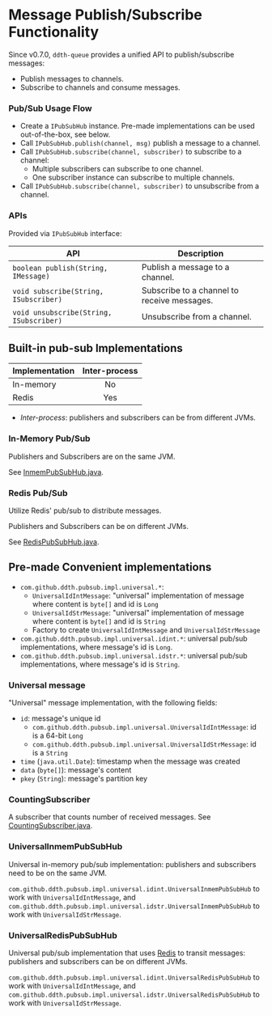 # Message Publish/Subscribe Functionality

Since v0.7.0, `ddth-queue` provides a unified API to publish/subscribe messages:

- Publish messages to channels.
- Subscribe to channels and consume messages.


### Pub/Sub Usage Flow

- Create a `IPubSubHub` instance. Pre-made implementations can be used out-of-the-box, see below.
- Call `IPubSubHub.publish(channel, msg)` publish a message to a channel.
- Call `IPubSubHub.subscribe(channel, subscriber)` to subscribe to a channel:
  - Multiple subscribers can subscribe to one channel.
  - One subscriber instance can subscribe to multiple channels.
- Call `IPubSubHub.subscribe(channel, subscriber)` to unsubscribe from a channel.


### APIs

Provided via `IPubSubHub` interface:

| API                                               | Description |
|---------------------------------------------------|-------------|
|`boolean publish(String, IMessage)`                | Publish a message to a channel. |
|`void subscribe(String, ISubscriber)`              | Subscribe to a channel to receive messages. |
|`void unsubscribe(String, ISubscriber)`            | Unsubscribe from a channel. |


## Built-in pub-sub Implementations

| Implementation | Inter-process |
|----------------|:-------------:|
| In-memory      | No            |
| Redis          | Yes           |

- *Inter-process*: publishers and subscribers can be from different JVMs.


### In-Memory Pub/Sub

Publishers and Subscribers are on the same JVM.

See [InmemPubSubHub.java](ddth-queue-core/src/main/java/com/github/ddth/pubsub/impl/InmemPubSubHub.java).

### Redis Pub/Sub

Utilize Redis' pub/sub to distribute messages.

Publishers and Subscribers can be on different JVMs.

See [RedisPubSubHub.java](ddth-queue-core/src/main/java/com/github/ddth/pubsub/impl/RedisPubSubHub.java).


## Pre-made Convenient implementations

- `com.github.ddth.pubsub.impl.universal.*`:
  - `UniversalIdIntMessage`: "universal" implementation of message where content is `byte[]` and id is `Long`
  - `UniversalIdStrMessage`: "universal" implementation of message where content is `byte[]` and id is `String`
  - Factory to create `UniversalIdIntMessage` and `UniversalIdStrMessage`
- `com.github.ddth.pubsub.impl.universal.idint.*`: universal pub/sub implementations, where message's id is `Long`.
- `com.github.ddth.pubsub.impl.universal.idstr.*`: universal pub/sub implementations, where message's id is `String`.

### Universal message

"Universal" message implementation, with the following fields:

- `id`: message's unique id
  - `com.github.ddth.pubsub.impl.universal.UniversalIdIntMessage`: id is a 64-bit `Long`
  - `com.github.ddth.pubsub.impl.universal.UniversalIdStrMessage`: id is a `String`
- `time` (`java.util.Date`): timestamp when the message was created
- `data` (`byte[]`): message's content
- `pkey` (`String`): message's partition key

### CountingSubscriber

A subscriber that counts number of received messages. See [CountingSubscriber.java](ddth-queue-core/src/main/java/com/github/ddth/pubsub/impl/CountingSubscriber.java).

### UniversalInmemPubSubHub

Universal in-memory pub/sub implementation: publishers and subscribers need to be on the same JVM.

`com.github.ddth.pubsub.impl.universal.idint.UniversalInmemPubSubHub` to work with `UniversalIdIntMessage`,
and `com.github.ddth.pubsub.impl.universal.idstr.UniversalInmemPubSubHub` to work with `UniversalIdStrMessage`.

### UniversalRedisPubSubHub

Universal pub/sub implementation that uses [Redis](http://redis.io) to transit messages: publishers and subscribers can be on different JVMs.

`com.github.ddth.pubsub.impl.universal.idint.UniversalRedisPubSubHub` to work with `UniversalIdIntMessage`,
and `com.github.ddth.pubsub.impl.universal.idstr.UniversalRedisPubSubHub` to work with `UniversalIdStrMessage`.
